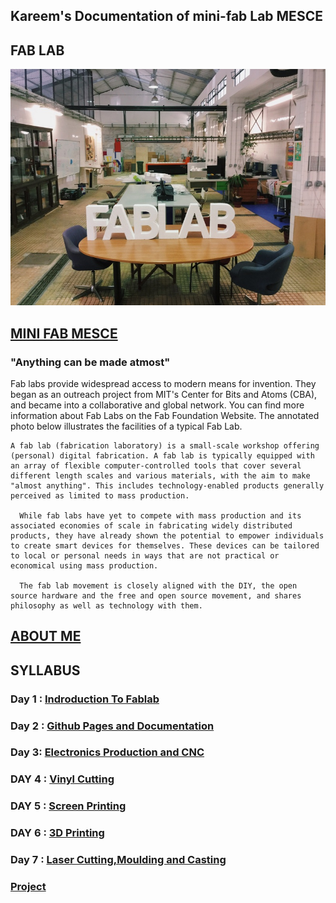 ##                                        Kareem's Documentation of mini-fab Lab MESCE


## FAB LAB


<img src="fablab.jpg">

## [MINI FAB MESCE](https://www.fablabs.io/labs/mesce)

### "Anything can be made atmost"
   Fab labs provide widespread access to modern means for invention. They began as an outreach project from MIT's Center for Bits and    Atoms (CBA), and became into a collaborative and global network. You can find more information about Fab Labs on the Fab Foundation   Website. The annotated photo below illustrates the facilities of a typical Fab Lab.
    
    A fab lab (fabrication laboratory) is a small-scale workshop offering (personal) digital fabrication. A fab lab is typically equipped with an array of flexible computer-controlled tools that cover several different length scales and various materials, with the aim to make "almost anything". This includes technology-enabled products generally perceived as limited to mass production.
      
      While fab labs have yet to compete with mass production and its associated economies of scale in fabricating widely distributed products, they have already shown the potential to empower individuals to create smart devices for themselves. These devices can be tailored to local or personal needs in ways that are not practical or economical using mass production.
      
      The fab lab movement is closely aligned with the DIY, the open source hardware and the free and open source movement, and shares philosophy as well as technology with them.
      
    
## [ABOUT ME](https://tpmabdulkareem.github.io/About)
    
## SYLLABUS
 ### Day 1 : [Indroduction To Fablab](https://tpmabdulkareem.github.io/Day1)

 ###  Day 2 : [Github Pages and Documentation](https://tpmabdulkareem.github.io/Day2)
                               
 ###  Day 3: [Electronics Production and CNC](https://tpmabdulkareem.github.io/Day3)
                                
 ### DAY 4 : [Vinyl Cutting](https://tpmabdulkareem.github.io/Day4)
                                	
 ###  DAY 5 : [Screen Printing](https://tpmabdulkareem.github.io/Day5)
                                	
 ###  DAY 6 : [3D Printing](https://tpmabdulkareem.github.io/Day6)
                                
 ###  Day 7 : [Laser Cutting,Moulding and Casting](https://tpmabdulkareem.github.io/Day7)
                                
 ###  [Project](https://tpmabdulkareem.github.io/project)


